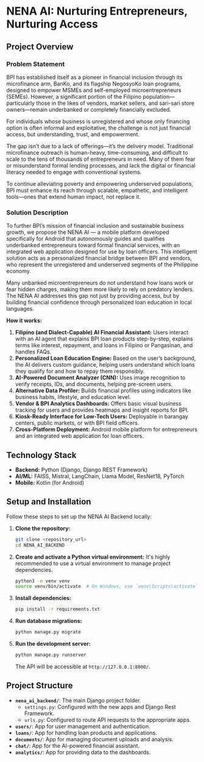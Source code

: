 # NENA AI: Nurturing Entrepreneurs, Nurturing Access

## Project Overview

### Problem Statement
BPI has established itself as a pioneer in financial inclusion through its microfinance arm, BanKo, and its flagship NegosyoKo loan programs, designed to empower MSMEs and self-employed microentrepreneurs (SEMEs). However, a significant portion of the Filipino population—particularly those in the likes of vendors, market sellers, and sari-sari store owners—remain underbanked or completely financially excluded.

For individuals whose business is unregistered and whose only financing option is often informal and exploitative, the challenge is not just financial access, but understanding, trust, and empowerment.

The gap isn't due to a lack of offerings—it’s the delivery model. Traditional microfinance outreach is human-heavy, time-consuming, and difficult to scale to the tens of thousands of entrepreneurs in need. Many of them fear or misunderstand formal lending processes, and lack the digital or financial literacy needed to engage with conventional systems.

To continue alleviating poverty and empowering underserved populations, BPI must enhance its reach through scalable, empathetic, and intelligent tools—ones that extend human impact, not replace it.

### Solution Description
To further BPI’s mission of financial inclusion and sustainable business growth, we propose the NENA AI — a mobile platform developed specifically for Android that autonomously guides and qualifies underbanked entrepreneurs toward formal financial services, with an integrated web application designed for use by loan officers. This intelligent solution acts as a personalized financial bridge between BPI and vendors, who represent the unregistered and underserved segments of the Philippine economy.

Many unbanked microentrepreneurs do not understand how loans work or fear hidden charges, making them more likely to rely on predatory lenders. The NENA AI addresses this gap not just by providing access, but by building financial confidence through personalized loan education in local languages.

**How it works:**
1.  **Filipino (and Dialect-Capable) AI Financial Assistant:** Users interact with an AI agent that explains BPI loan products step-by-step, explains terms like interest, repayment, and loans in Filipino or Pangasinan, and handles FAQs.
2.  **Personalized Loan Education Engine:** Based on the user’s background, the AI delivers custom guidance, helping users understand which loans they qualify for and how to repay them responsibly.
3.  **AI-Powered Document Analyzer (CNN):** Uses image recognition to verify receipts, IDs, and documents, helping pre-screen users.
4.  **Alternative Data Profiler:** Builds financial profiles using indicators like business habits, lifestyle, and education level.
5.  **Vendor & BPI Analytics Dashboards:** Offers basic visual business tracking for users and provides heatmaps and insight reports for BPI.
6.  **Kiosk-Ready Interface for Low-Tech Users:** Deployable in barangay centers, public markets, or with BPI field officers.
7.  **Cross-Platform Deployment:** Android mobile platform for entrepreneurs and an integrated web application for loan officers.

## Technology Stack

*   **Backend:** Python (Django, Django REST Framework)
*   **AI/ML:** FAISS, Mistral, LangChain, Llama Model, ResNet18, PyTorch
*   **Mobile:** Kotlin (for Android)

## Setup and Installation

Follow these steps to set up the NENA AI Backend locally:

1.  **Clone the repository:**
    ```bash
    git clone <repository_url>
    cd NENA_AI_BACKEND
    ```

2.  **Create and activate a Python virtual environment:**
    It's highly recommended to use a virtual environment to manage project dependencies.
    ```bash
    python3 -m venv venv
    source venv/bin/activate  # On Windows, use `venv\Scripts\activate`
    ```

3.  **Install dependencies:**
    ```bash
    pip install -r requirements.txt
    ```

4.  **Run database migrations:**
    ```bash
    python manage.py migrate
    ```

5.  **Run the development server:**
    ```bash
    python manage.py runserver
    ```

    The API will be accessible at `http://127.0.0.1:8000/`.

## Project Structure

*   **`nena_ai_backend/`**: The main Django project folder.
    *   `settings.py`: Configured with the new apps and Django Rest Framework.
    *   `urls.py`: Configured to route API requests to the appropriate apps.
*   **`users/`**: App for user management and authentication.
*   **`loans/`**: App for handling loan products and applications.
*   **`documents/`**: App for managing document uploads and analysis.
*   **`chat/`**: App for the AI-powered financial assistant.
*   **`analytics/`**: App for providing data to the dashboards.

